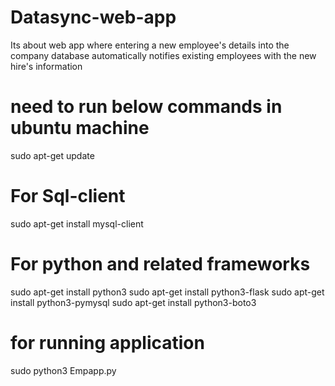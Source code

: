 # Datasync-web-app

Its about web app where entering a new employee's details into the company database automatically notifies existing employees with the new hire's information

# need to run below commands in ubuntu machine

sudo apt-get update

# For Sql-client

sudo apt-get install mysql-client

# For python and related frameworks

sudo apt-get install python3
sudo apt-get install python3-flask
sudo apt-get install python3-pymysql
sudo apt-get install python3-boto3

# for running application

sudo python3 Empapp.py
